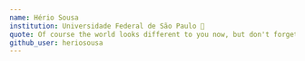 ```yaml
---
name: Hério Sousa
institution: Universidade Federal de São Paulo 🚩
quote: Of course the world looks different to you now, but don't forget the bigger picture: keep pushing.
github_user: heriosousa
---
```

